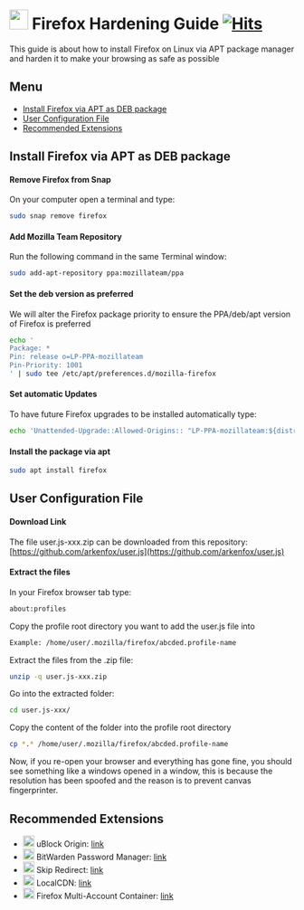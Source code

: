 # <img src="https://user-images.githubusercontent.com/114076168/199189876-ff5f49f8-975d-43fd-b040-9bee0b25f323.png" width="33" height="35"> Firefox Hardening Guide [![Hits](https://hits.seeyoufarm.com/api/count/incr/badge.svg?url=https%3A%2F%2Fgithub.com%2Fp4privacy%2Ffirefox-hardening&count_bg=%230000ff&title_bg=%23555555&icon=&icon_color=%23E7E7E7&title=hits&edge_flat=false)](https://hits.seeyoufarm.com)

This guide is about how to install Firefox on Linux via APT package manager and harden it to make your browsing as safe as possible

## Menu

* [Install Firefox via APT as DEB package](#install-firefox-via-apt-as-deb-package)
* [User Configuration File](#user-configuration-file)
* [Recommended Extensions](#recommended-extensions)

## Install Firefox via APT as DEB package

#### Remove Firefox from Snap

On your computer open a terminal and type:
```bash
sudo snap remove firefox
```

#### Add Mozilla Team Repository

Run the following command in the same Terminal window:
```bash
sudo add-apt-repository ppa:mozillateam/ppa
```

#### Set the deb version as preferred

We will alter the Firefox package priority to ensure the PPA/deb/apt version of Firefox is preferred
```bash
echo '
Package: *
Pin: release o=LP-PPA-mozillateam
Pin-Priority: 1001
' | sudo tee /etc/apt/preferences.d/mozilla-firefox
```

#### Set automatic Updates

To have future Firefox upgrades to be installed automatically type:
```bash
echo 'Unattended-Upgrade::Allowed-Origins:: "LP-PPA-mozillateam:${distro_codename}";' | sudo tee /etc/apt/apt.conf.d/51unattended-upgrades-firefox
```

#### Install the package via apt
```bash
sudo apt install firefox
```

## User Configuration File

#### Download Link

The file user.js-xxx.zip can be downloaded from this repository: [https://github.com/arkenfox/user.js](https://github.com/arkenfox/user.js)

#### Extract the files

In your Firefox browser tab type:
```bash
about:profiles
```

Copy the profile root directory you want to add the user.js file into
```bash
Example: /home/user/.mozilla/firefox/abcded.profile-name
```

Extract the files from the .zip file:
```bash
unzip -q user.js-xxx.zip
```

Go into the extracted folder:
```bash
cd user.js-xxx/
```
Copy the content of the folder into the profile root directory
```bash
cp *.* /home/user/.mozilla/firefox/abcded.profile-name
```
Now, if you re-open your browser and everything has gone fine, you should see something like a windows opened in a window, this is because the resolution has been spoofed and the reason is to prevent canvas fingerprinter.


## Recommended Extensions

- <img src="https://user-images.githubusercontent.com/114076168/199192811-6b6bed17-2af7-49ea-9cad-0e49dfafeaae.png" width="20" height="20"> uBlock Origin: [link](https://addons.mozilla.org/en-US/firefox/addon/ublock-origin/?utm_source=addons.mozilla.org&utm_medium=referral&utm_content=search)
- <img src="https://user-images.githubusercontent.com/114076168/199192844-f0a42bbd-8d9a-47fc-9f8f-8cc0cc111db4.png" width="20" height="20"> BitWarden Password Manager: [link](https://addons.mozilla.org/en-US/firefox/addon/bitwarden-password-manager/)
- <img src="https://user-images.githubusercontent.com/114076168/199192916-00b00905-273c-4d4c-bfa6-e20bd38929fc.png" width="20" height="20"> Skip Redirect: [link](https://addons.mozilla.org/en-US/firefox/addon/skip-redirect/?utm_source=addons.mozilla.org&utm_medium=referral&utm_content=search)
- <img src="https://user-images.githubusercontent.com/114076168/199192958-a7f47ee3-96e0-48ca-b18a-1cbe52f0e1cb.png" width="20" height="20"> LocalCDN: [link](https://addons.mozilla.org/en-US/firefox/addon/localcdn-fork-of-decentraleyes/?utm_source=addons.mozilla.org&utm_medium=referral&utm_content=search)
- <img src="https://user-images.githubusercontent.com/114076168/199193068-5af38361-5d44-496e-94a2-3c88603c54f1.png" width="20" height="20"> Firefox Multi-Account Container: [link](https://addons.mozilla.org/en-US/firefox/addon/localcdn-fork-of-decentraleyes/?utm_source=addons.mozilla.org&utm_medium=referral&utm_content=search)
